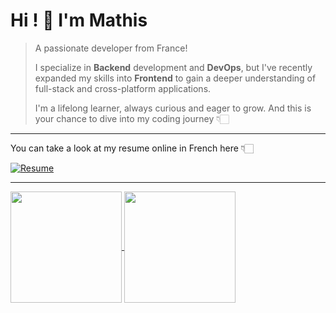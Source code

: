# Hi ! 👋 I'm Mathis

> A passionate developer from France!
> 
> I specialize in **Backend** development and **DevOps**, but I've recently expanded my skills into **Frontend** to gain a deeper understanding of full-stack and cross-platform applications.
> 
> I'm a lifelong learner, always curious and eager to grow. And this is your chance to dive into my coding journey 👇🏻

---

You can take a look at my resume online in French here 👇🏻

[![Resume](https://img.shields.io/badge/View%20My%20Resume-Online-informational?style=for-the-badge&logo=readthedocs)](https://rxresu.me/mathisgauthey/resume)

---

<a href="https://github.com/anuraghazra/github-readme-stats">
  <img height=178 align="center" src="https://github-readme-stats.vercel.app/api?username=mathisgauthey&count_private=true&show_icons=true&theme=transparent" />
</a>

<a href="https://github.com/anuraghazra/github-readme-stats">
  <img height=178 align="center" src="https://github-readme-stats.vercel.app/api/wakatime?username=mathisgauthey&layout=compact&langs_count=10&theme=transparent" />
</a>

